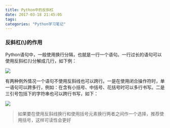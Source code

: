 ```yaml
---
title: Python中的反斜杠
date: 2017-03-18 21:45:05
tags:
categories: "Python学习笔记"
---
```


### 反斜杠(\\)的作用

Python语句中，一般使用换行分隔，也就是一行一个语句。一行过长的语句可以使用反斜杠(\\)分解成几行，如下例：

![](/images/categories/python/004/1.png)

有两种例外情况一个语句不使用反斜线也可以跨行。一是在使用闭合操作符时，单一语句可以跨多行，例如：在含有小括号、中括号、花括号时可以多行书写。二是三引号包括下的字符串也可以跨行书写，如下：

![](/images/categories/python/004/2.png)

>如果要在使用反斜线换行和使用括号元素换行两者之间作一个选择，推荐使用括号，这样可读性会更好